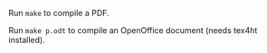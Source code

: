 Run `make` to compile a PDF.

Run `make p.odt` to compile an OpenOffice document (needs tex4ht installed).


